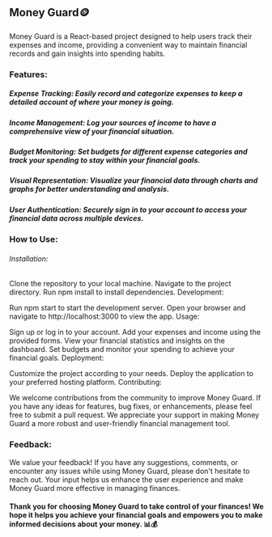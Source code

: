 ## Money Guard🪙

Money Guard is a React-based project designed to help users track their expenses and income, providing a convenient way to maintain financial records and gain insights into spending habits.

### Features:

##### Expense Tracking: Easily record and categorize expenses to keep a detailed account of where your money is going.

##### Income Management: Log your sources of income to have a comprehensive view of your financial situation.

##### Budget Monitoring: Set budgets for different expense categories and track your spending to stay within your financial goals.

##### Visual Representation: Visualize your financial data through charts and graphs for better understanding and analysis.

##### User Authentication: Securely sign in to your account to access your financial data across multiple devices.

### How to Use:

###### Installation:

Clone the repository to your local machine.
Navigate to the project directory.
Run npm install to install dependencies.
Development:

Run npm start to start the development server.
Open your browser and navigate to http://localhost:3000 to view the app.
Usage:

Sign up or log in to your account.
Add your expenses and income using the provided forms.
View your financial statistics and insights on the dashboard.
Set budgets and monitor your spending to achieve your financial goals.
Deployment:

Customize the project according to your needs.
Deploy the application to your preferred hosting platform.
Contributing:

We welcome contributions from the community to improve Money Guard. If you have any ideas for features, bug fixes, or enhancements, please feel free to submit a pull request. We appreciate your support in making Money Guard a more robust and user-friendly financial management tool.

### Feedback:

We value your feedback! If you have any suggestions, comments, or encounter any issues while using Money Guard, please don't hesitate to reach out. Your input helps us enhance the user experience and make Money Guard more effective in managing finances.


#### Thank you for choosing Money Guard to take control of your finances! We hope it helps you achieve your financial goals and empowers you to make informed decisions about your money. 📊💰
